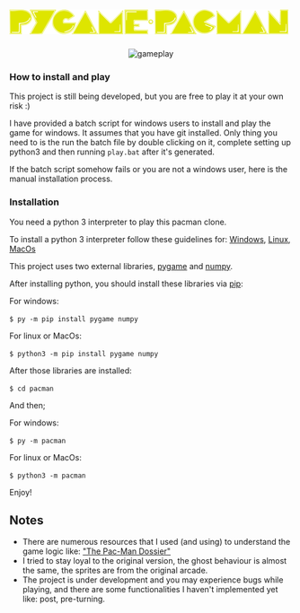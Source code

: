 # ![title](https://github.com/atif5/pygame-pacman/blob/master/title.png?raw=true)
 <p align="center" style="margin-bottom:%10">
  <img src="https://github.com/atif5/pygame-pacman/blob/master/gameplay.gif?raw=true" alt="gameplay"/>
 </p>
  
### How to install and play  
 This project is still being developed, but you are free to play it at your own risk :)
 
 I have provided a batch script for windows users to install and play the game for windows. It assumes that you have git installed.
 Only thing you need to is the run the batch file by double clicking on it, complete setting up python3 and then running `play.bat` after it's generated.
 
 If the batch script somehow fails or you are not a windows user, here is the manual installation process.
 
### Installation
You need a python 3 interpreter to play this pacman clone.

To install a python 3 interpreter follow these guidelines for: [Windows](https://docs.python-guide.org/starting/install3/win), [Linux](https://docs.python-guide.org/starting/install3/linux), [MacOs](https://docs.python-guide.org/starting/install3/osx)

  
This project uses two external libraries, [pygame](https://www.pygame.org) and [numpy](https://numpy.org/).

After installing python, you should install these libraries via [pip](https://pypi.org/project/pip/):

For windows:

```$ py -m pip install pygame numpy```

For linux or MacOs:

```$ python3 -m pip install pygame numpy```

After those libraries are installed:

```$ cd pacman```

And then;

For windows:

```$ py -m pacman```

For linux or MacOs:

```$ python3 -m pacman```

Enjoy!

## Notes

- There are numerous resources that I used (and using) to understand the game logic like: ["The Pac-Man Dossier"](https://pacman.holenet.info/) 
- I tried to stay loyal to the original version, the ghost behaviour is almost the same, the sprites are from the original arcade.
- The project is under development and you may experience bugs while playing, and there are some functionalities I haven't implemented yet like: post, pre-turning.

 

 
  
